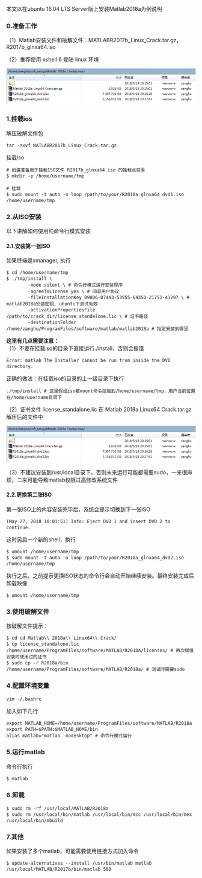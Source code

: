本文以在ubuntu 16.04 LTS Server版上安装Matlab2018a为例说明

### 0.准备工作

（1）Matlab安装文件和破解文件：MATLABR2017b\_Linux\_Crack.tar.gz，R2017b\_glnxa64.iso

（2）推荐使用 xshell 6 登陆 linux 环境

![](/assets/linux_012_001.png)

### 1.挂载ios

解压破解文件包
```shell
tar -zxvf MATLABR2017b_Linux_Crack.tar.gz
```
挂载iso
```shell
# 创建准备用于挂载ISO文件 R2017b_glnxa64.iso 的挂载点目录
$ mkdir -p /home/username/tmp

# 挂载
$ sudo mount -t auto -o loop /path/to/your/R2018a_glnxa64_dvd1.iso /home/username/tmp
```

### 2.从ISO安装

以下讲解如何使用纯命令行模式安装
#### 2.1.安装第一张ISO

如果终端是xmanager, 执行

```shell
$ cd /home/username/tmp
$ ./tmp/install \
        -mode silent \ # 命令行模式运行安装程序
        -agreeToLicense yes \ # 同意用户协议
        -fileInstallationKey 09806-07443-53955-64350-21751-41297 \ # matlab2018a安装密钥, ubuntu下测试有效
        -activationPropertiesFile /path/to/crack_dir/license_standalone.lic \ # 证书路径
        -destinationFolder /home/zanghu/ProgramFiles/software/matlab/matlab2018a # 指定安装到哪里
```

**这里有几点需要注意：**  
（1）不要在挂载iso的目录下直接运行./install，否则会报错

```shell
Error: matlab The Installer cannot be run from inside the DVD directory.
```

正确的做法：在挂载iso的目录的上一级目录下执行

```shell
./tmp/install # 这里假设iso被mount命令挂载到/home/username/tmp，用户当前位置在/home/username目录下
```

（2）证书文件 license\_standalone.lic 在 Matlab 2018a Linux64 Crack.tar.gz 解压后的文件中

![](/assets/linux_012_001.png)

（3）不建议安装到/usr/local目录下，否则未来运行可能都需要sudo，一来很麻烦，二来可能导致matlab权限过高修改系统文件

#### 2.2.更换第二张ISO
第一张ISO上的内容安装完毕后，系统会提示切换到下一张ISO
```shell
(May 27, 2018 10:01:51) Info: Eject DVD 1 and insert DVD 2 to continue.
```
这时另启一个新的shell，执行
```shell
$ umount /home/username/tmp
$ sudo mount -t auto -o loop /path/to/your/R2018a_glnxa64_dvd2.iso /home/username/tmp
```
执行之后，之前提示更换ISO状态的命令行会自动开始继续安装。最终安装完成后卸载映像
```shell
$ umount /home/username/tmp
```

### 3.使用破解文件
按破解文件提示：

```shell
$ cd cd Matlab\\ 2018a\\ Linux64\\ Crack/
$ cp license_standalone.lic /home/username/ProgramFiles/software/MATLAB/R2018a/licenses/ # 再次赋值安装时使用过的证书 
$ sudo cp -r R2018a/bin /home/username/ProgramFiles/software/MATLAB/R2018a/ # 测试时需要sudo
```

### 4.配置环境变量

```shell
vim ~/.bashrc
```

加入如下几行

```shell
export MATLAB_HOME=/home/username/ProgramFiles/software/MATLAB/R2018a
export PATH=$PATH:$MATLAB_HOME/bin
alias matlab="matlab -nodesktop" # 命令行模式运行
```

### 5.运行matlab
命令行执行 
```shell
$ matlab
```

### 6.卸载

```shell
$ sudo rm -rf /usr/local/MATLAB/R2018a
$ sudo rm /usr/local/bin/matlab /usr/local/bin/mcc /usr/local/bin/mex /usr/local/bin/mbuild
```

### 7.其他

如果安装了多个matlab，可能需要使用链接方式加入命令

```shell
$ update-alternatives --install /usr/bin/matlab matlab /usr/local/MATLAB/R2017b/bin/matlab 500
```



